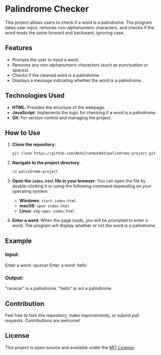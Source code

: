 # Palindrome Checker

This project allows users to check if a word is a palindrome. The program takes user input, removes non-alphanumeric characters, and checks if the word reads the same forward and backward, ignoring case.

## Features

- Prompts the user to input a word.
- Removes any non-alphanumeric characters (such as punctuation or spaces).
- Checks if the cleaned word is a palindrome.
- Displays a message indicating whether the word is a palindrome.

## Technologies Used

- **HTML**: Provides the structure of the webpage.
- **JavaScript**: Implements the logic for checking if a word is a palindrome.
- **Git**: For version control and managing the project.

## How to Use

1. **Clone the repository**:
    ```bash
    git clone https://github.com/Abdulrahman843/palindrome-project.git
    ```

2. **Navigate to the project directory**:
    ```bash
    cd palindrome-project
    ```

3. **Open the `index.html` file in your browser**:
    You can open the file by double-clicking it or using the following command depending on your operating system:
    - **Windows**: `start index.html`
    - **macOS**: `open index.html`
    - **Linux**: `xdg-open index.html`

4. **Enter a word**:
    When the page loads, you will be prompted to enter a word. The program will display whether or not the word is a palindrome.

## Example

### Input:
Enter a word: racecar
Enter a word: hello
### Output:
"racecar" is a palindrome.
"hello" is not a palindrome.

## Contribution

Feel free to fork this repository, make improvements, or submit pull requests. Contributions are welcome!

## License

This project is open-source and available under the [MIT License](LICENSE).
